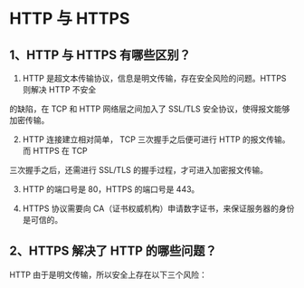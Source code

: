 # HTTP 与 HTTPS

## 1、HTTP 与 HTTPS 有哪些区别？ 

1. HTTP 是超文本传输协议，信息是明文传输，存在安全风险的问题。HTTPS 则解决 HTTP 不安全

的缺陷，在 TCP 和 HTTP 网络层之间加入了 SSL/TLS 安全协议，使得报文能够加密传输。

2. HTTP 连接建立相对简单， TCP 三次握手之后便可进行 HTTP 的报文传输。而 HTTPS 在 TCP

三次握手之后，还需进行 SSL/TLS 的握手过程，才可进入加密报文传输。

3. HTTP 的端口号是 80，HTTPS 的端口号是 443。 

4. HTTPS 协议需要向 CA（证书权威机构）申请数字证书，来保证服务器的身份是可信的。

## 2、HTTPS 解决了 HTTP 的哪些问题？

HTTP 由于是明文传输，所以安全上存在以下三个风险：
